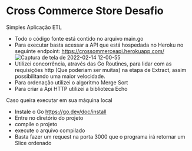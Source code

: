 # Cross Commerce Store Desafio

Simples Aplicação ETL

- Todo o código fonte está contido no arquivo main.go
- Para executar basta acessar a API que está hospedada no Heroku no seguinte endpoint: https://crossommerceapi.herokuapp.com/ 
![Captura de tela de 2022-02-14 12-00-55](https://user-images.githubusercontent.com/41243909/153888636-8c70f834-962c-430d-be23-8f7d6724f3a2.png)
- Utilizei concorrência, através das Go Routines, para lidar com as requisições http (Que poderiam ser muitas) na etapa de Extract, assim possibilitando uma maior velocidade.
- Para ordenação utilizei o algoritmo Merge Sort
- Para criar a Api HTTP utilizei a biblioteca Echo

Caso queira executar em sua máquina local
- Instale o Go https://go.dev/doc/install
- Entre no diretório do projeto
- compile o projeto
- execute o arquivo compilado
-  Basta fazer um request na porta 3000 que o programa irá retornar um Slice ordenado
